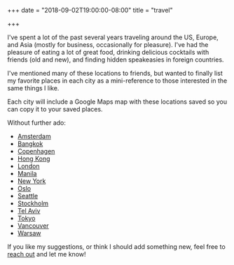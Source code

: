+++
date = "2018-09-02T19:00:00-08:00"
title = "travel"

+++

I've spent a lot of the past several years traveling around the US, Europe, and
Asia (mostly for business, occasionally for pleasure). I've had the pleasure of
eating a lot of great food, drinking  delicious cocktails with friends (old and
new), and finding hidden speakeasies in foreign countries.

I've mentioned many of these locations to friends, but wanted to finally list my
favorite places in each city as a mini-reference to those interested in the same
things I like.

Each city will include a Google Maps map with these locations saved so you can
copy it to your saved places.

Without further ado:

 * [Amsterdam](/cities/amsterdam)
 * [Bangkok](/cities/bangkok)
 * [Copenhagen](/cities/copenhagen)
 * [Hong Kong](/cities/hong-kong)
 * [London](/cities/london)
 * [Manila](/cities/manila)
 * [New York](/cities/new-york)
 * [Oslo](/cities/oslo)
 * [Seattle](/cities/seattle)
 * [Stockholm](/cities/stockholm)
 * [Tel Aviv](/cities/tel-aviv)
 * [Tokyo](/cities/tokyo)
 * [Vancouver](/cities/vancouver)
 * [Warsaw](/cities/warsaw)

If you like my suggestions, or think I should add something new, feel free to
[reach out](mailto:self@mikemcdonald.co) and let me know!